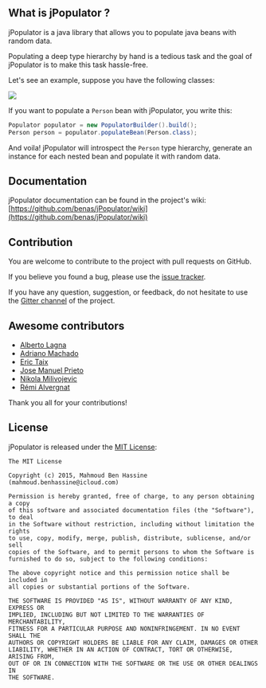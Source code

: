 ## What is jPopulator ?

jPopulator is a java library that allows you to populate java beans with random data.

Populating a deep type hierarchy by hand is a tedious task and the goal of jPopulator is to make this task hassle-free.

Let's see an example, suppose you have the following classes:

![](https://github.com/benas/jPopulator/raw/master/site/person.png)

If you want to populate a `Person` bean with jPopulator, you write this:

```java
Populator populator = new PopulatorBuilder().build();
Person person = populator.populateBean(Person.class);
```

And voila! jPopulator will introspect the `Person` type hierarchy, generate an instance for each nested bean and populate it with random data.

## Documentation

jPopulator documentation can be found in the project's wiki:  [https://github.com/benas/jPopulator/wiki](https://github.com/benas/jPopulator/wiki)

## Contribution

You are welcome to contribute to the project with pull requests on GitHub.

If you believe you found a bug, please use the [issue tracker](https://github.com/benas/jPopulator/issues).

If you have any question, suggestion, or feedback, do not hesitate to use the [Gitter channel](https://gitter.im/benas/jPopulator) of the project.

## Awesome contributors

* [Alberto Lagna](https://github.com/alagna)
* [Adriano Machado](https://github.com/ammachado)
* [Eric Taix](https://github.com/eric-taix)
* [Jose Manuel Prieto](https://github.com/prietopa)
* [Nikola Milivojevic](https://github.com/dziga)
* [Rémi Alvergnat](http://www.pragmasphere.com)

Thank you all for your contributions!

## License
jPopulator is released under the [MIT License](http://opensource.org/licenses/mit-license.php/):

```
The MIT License

Copyright (c) 2015, Mahmoud Ben Hassine (mahmoud.benhassine@icloud.com)

Permission is hereby granted, free of charge, to any person obtaining a copy
of this software and associated documentation files (the "Software"), to deal
in the Software without restriction, including without limitation the rights
to use, copy, modify, merge, publish, distribute, sublicense, and/or sell
copies of the Software, and to permit persons to whom the Software is
furnished to do so, subject to the following conditions:

The above copyright notice and this permission notice shall be included in
all copies or substantial portions of the Software.

THE SOFTWARE IS PROVIDED "AS IS", WITHOUT WARRANTY OF ANY KIND, EXPRESS OR
IMPLIED, INCLUDING BUT NOT LIMITED TO THE WARRANTIES OF MERCHANTABILITY,
FITNESS FOR A PARTICULAR PURPOSE AND NONINFRINGEMENT. IN NO EVENT SHALL THE
AUTHORS OR COPYRIGHT HOLDERS BE LIABLE FOR ANY CLAIM, DAMAGES OR OTHER
LIABILITY, WHETHER IN AN ACTION OF CONTRACT, TORT OR OTHERWISE, ARISING FROM,
OUT OF OR IN CONNECTION WITH THE SOFTWARE OR THE USE OR OTHER DEALINGS IN
THE SOFTWARE.
```
